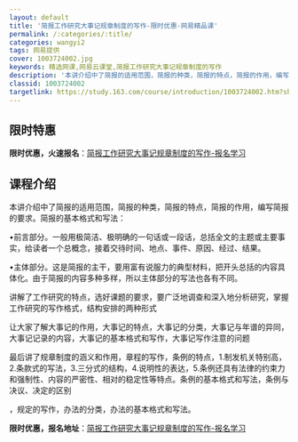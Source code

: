 ```yaml
---
layout: default
title: '简报工作研究大事记规章制度的写作-限时优惠-网易精品课'
permalink: /:categories/:title/
categories: wangyi2
tags: 网易提供
cover: 1003724002.jpg
keywords: 精选网课,网易云课堂,简报工作研究大事记规章制度的写作
description: '本讲介绍中了简报的适用范围，简报的种类，简报的特点，简报的作用，编写简报的要求。简报的基本格式和写法：•前言部分。一般用'
classid: 1003724002
targetlink: https://study.163.com/course/introduction/1003724002.htm?share=1&shareId=1025206652&utm_campaign=share&utm_medium=iphoneShare&utm_source=&utm_u=1025206652
---
```


## 限时特惠

**限时优惠，火速报名**：[简报工作研究大事记规章制度的写作-报名学习](https://study.163.com/course/introduction/1003724002.htm?share=1&shareId=1025206652&utm_campaign=share&utm_medium=iphoneShare&utm_source=&utm_u=1025206652)

## 课程介绍

本讲介绍中了简报的适用范围，简报的种类，简报的特点，简报的作用，编写简报的要求。简报的基本格式和写法：

•前言部分。一般用极简洁、极明确的一句话或一段话，总括全文的主题或主要事实，给读者一个总概念，接着交待时间、地点、事件、原因、经过、结果。

•主体部分。这是简报的主干，要用富有说服力的典型材料，把开头总括的内容具体化。由于简报的内容多种多样，所以主体部分的写法也各有不同。

讲解了工作研究的特点，选好课题的要求，要广泛地调查和深入地分析研究，掌握工作研究的写作格式，结构安排的两种形式

让大家了解大事记的作用，大事记的特点，大事记的分类，大事记与年谱的异同，大事记记录的内容，大事记的基本格式和写作，大事记写作注意的问题

最后讲了规章制度的涵义和作用，章程的写作，条例的特点，1.制发机关特别高，2.条款式的写法，3.三分式的结构，4.说明性的表达，5.条例还具有法律的约束力和强制性、内容的严密性、相对的稳定性等特点。条例的基本格式和写法，条例与决议、决定的区别

，规定的写作，办法的分类，办法的基本格式和写法。

**限时优惠，报名地址**：[简报工作研究大事记规章制度的写作-报名学习](https://study.163.com/course/introduction/1003724002.htm?share=1&shareId=1025206652&utm_campaign=share&utm_medium=iphoneShare&utm_source=&utm_u=1025206652)

